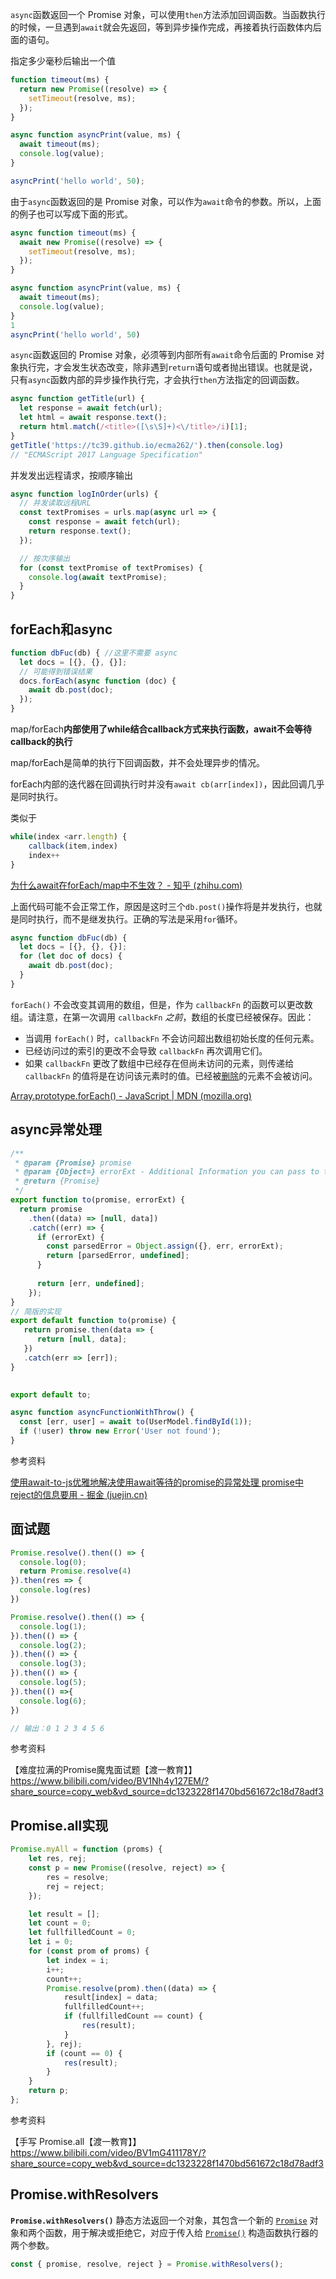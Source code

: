 `async`函数返回一个 Promise 对象，可以使用`then`方法添加回调函数。当函数执行的时候，一旦遇到`await`就会先返回，等到异步操作完成，再接着执行函数体内后面的语句。

指定多少毫秒后输出一个值

```js
function timeout(ms) {
  return new Promise((resolve) => {
    setTimeout(resolve, ms);
  });
}

async function asyncPrint(value, ms) {
  await timeout(ms);
  console.log(value);
}

asyncPrint('hello world', 50);
```

由于`async`函数返回的是 Promise 对象，可以作为`await`命令的参数。所以，上面的例子也可以写成下面的形式。

```js
async function timeout(ms) {
  await new Promise((resolve) => {
    setTimeout(resolve, ms);
  });
}

async function asyncPrint(value, ms) {
  await timeout(ms);
  console.log(value);
}
1
asyncPrint('hello world', 50)
```

`async`函数返回的 Promise 对象，必须等到内部所有`await`命令后面的 Promise 对象执行完，才会发生状态改变，除非遇到`return`语句或者抛出错误。也就是说，只有`async`函数内部的异步操作执行完，才会执行`then`方法指定的回调函数。

```javascript
async function getTitle(url) {
  let response = await fetch(url);
  let html = await response.text();
  return html.match(/<title>([\s\S]+)<\/title>/i)[1];
}
getTitle('https://tc39.github.io/ecma262/').then(console.log)
// "ECMAScript 2017 Language Specification"
```

并发发出远程请求，按顺序输出

```javascript
async function logInOrder(urls) {
  // 并发读取远程URL
  const textPromises = urls.map(async url => {
    const response = await fetch(url);
    return response.text();
  });

  // 按次序输出
  for (const textPromise of textPromises) {
    console.log(await textPromise);
  }
}
```

## forEach和async

```js
function dbFuc(db) { //这里不需要 async
  let docs = [{}, {}, {}];
  // 可能得到错误结果
  docs.forEach(async function (doc) {
    await db.post(doc);
  });
}
```

map/forEach**内部使用了while结合callback方式来执行函数，await不会等待callback的执行**

map/forEach是简单的执行下回调函数，并不会处理异步的情况。

forEach内部的迭代器在回调执行时并没有`await cb(arr[index])`，因此回调几乎是同时执行。

类似于

```js
while(index <arr.length) {
    callback(item,index)
    index++
}
```

[为什么await在forEach/map中不生效？ - 知乎 (zhihu.com)](https://zhuanlan.zhihu.com/p/566467454)

上面代码可能不会正常工作，原因是这时三个`db.post()`操作将是并发执行，也就是同时执行，而不是继发执行。正确的写法是采用`for`循环。

```js
async function dbFuc(db) {
  let docs = [{}, {}, {}];
  for (let doc of docs) {
    await db.post(doc);
  }
}
```

`forEach()` 不会改变其调用的数组，但是，作为 `callbackFn` 的函数可以更改数组。请注意，在第一次调用 `callbackFn` *之前*，数组的长度已经被保存。因此：

- 当调用 `forEach()` 时，`callbackFn` 不会访问超出数组初始长度的任何元素。
- 已经访问过的索引的更改不会导致 `callbackFn` 再次调用它们。
- 如果 `callbackFn` 更改了数组中已经存在但尚未访问的元素，则传递给 `callbackFn` 的值将是在访问该元素时的值。已经被[删除](https://developer.mozilla.org/zh-CN/docs/Web/JavaScript/Reference/Operators/delete)的元素不会被访问。

[Array.prototype.forEach() - JavaScript | MDN (mozilla.org)](https://developer.mozilla.org/zh-CN/docs/Web/JavaScript/Reference/Global_Objects/Array/forEach)

## async异常处理

```js
/**  
 * @param {Promise} promise  
 * @param {Object=} errorExt - Additional Information you can pass to the err object  
 * @return {Promise}  
 */  
export function to(promise, errorExt) {  
  return promise  
    .then((data) => [null, data])  
    .catch((err) => {  
      if (errorExt) {  
        const parsedError = Object.assign({}, err, errorExt);  
        return [parsedError, undefined];  
      }  
  
      return [err, undefined];  
    });  
}  
// 简版的实现
export default function to(promise) {
   return promise.then(data => {
      return [null, data];
   })
   .catch(err => [err]);
}

  
export default to;

async function asyncFunctionWithThrow() {
  const [err, user] = await to(UserModel.findById(1));
  if (!user) throw new Error('User not found');
}

```

参考资料

[使用await-to-js优雅地解决使用await等待的promise的异常处理 promise中reject的信息要用 - 掘金 (juejin.cn)](https://juejin.cn/post/7076243357256646663)



## 面试题

```js
Promise.resolve().then(() => {
  console.log(0);
  return Promise.resolve(4)
}).then(res => {
  console.log(res)
})

Promise.resolve().then(() => {
  console.log(1);
}).then(() => {
  console.log(2);
}).then(() => {
  console.log(3);
}).then(() => {
  console.log(5);
}).then(() =>{
  console.log(6);
})

// 输出：0 1 2 3 4 5 6
```

参考资料

【难度拉满的Promise魔鬼面试题【渡一教育】】 https://www.bilibili.com/video/BV1Nh4y127EM/?share_source=copy_web&vd_source=dc1323228f1470bd561672c18d78adf3

## Promise.all实现

```js
Promise.myAll = function (proms) {
    let res, rej;
    const p = new Promise((resolve, reject) => {
        res = resolve;
        rej = reject;
    });

    let result = [];
    let count = 0;
    let fullfilledCount = 0;
    let i = 0;
    for (const prom of proms) {
        let index = i;
        i++;
        count++;
        Promise.resolve(prom).then((data) => {
            result[index] = data;
            fullfilledCount++;
            if (fullfilledCount == count) {
                res(result);
            }
        }, rej);
        if (count == 0) {
            res(result);
        }
    }
    return p;
};

```

参考资料

【手写 Promise.all【渡一教育】】 https://www.bilibili.com/video/BV1mG411178Y/?share_source=copy_web&vd_source=dc1323228f1470bd561672c18d78adf3

## Promise.withResolvers

**`Promise.withResolvers()`** 静态方法返回一个对象，其包含一个新的 [`Promise`](https://developer.mozilla.org/zh-CN/docs/Web/JavaScript/Reference/Global_Objects/Promise) 对象和两个函数，用于解决或拒绝它，对应于传入给 [`Promise()`](https://developer.mozilla.org/zh-CN/docs/Web/JavaScript/Reference/Global_Objects/Promise/Promise) 构造函数执行器的两个参数。

```js
const { promise, resolve, reject } = Promise.withResolvers();
```

